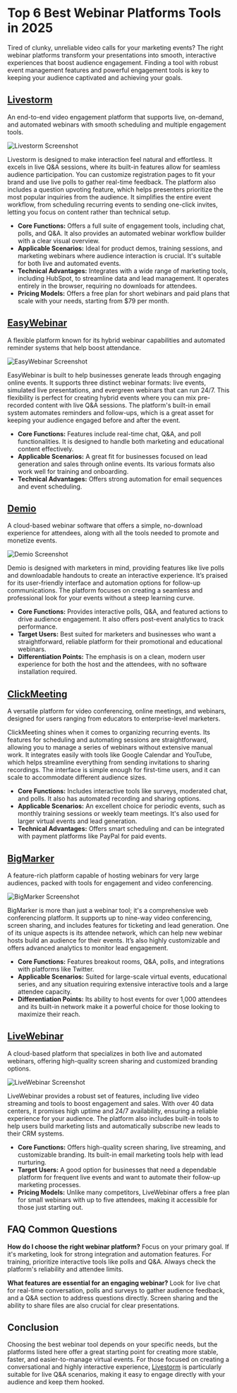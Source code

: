 # Top 6 Best Webinar Platforms Tools in 2025

Tired of clunky, unreliable video calls for your marketing events? The right webinar platforms transform your presentations into smooth, interactive experiences that boost audience engagement. Finding a tool with robust event management features and powerful engagement tools is key to keeping your audience captivated and achieving your goals.

## [Livestorm](https://livestorm.co)

An end-to-end video engagement platform that supports live, on-demand, and automated webinars with smooth scheduling and multiple engagement tools.

![Livestorm Screenshot](image/livestorm.webp)


Livestorm is designed to make interaction feel natural and effortless. It excels in live Q&A sessions, where its built-in features allow for seamless audience participation. You can customize registration pages to fit your brand and use live polls to gather real-time feedback. The platform also includes a question upvoting feature, which helps presenters prioritize the most popular inquiries from the audience. It simplifies the entire event workflow, from scheduling recurring events to sending one-click invites, letting you focus on content rather than technical setup.

* **Core Functions:** Offers a full suite of engagement tools, including chat, polls, and Q&A. It also provides an automated webinar workflow builder with a clear visual overview.
* **Applicable Scenarios:** Ideal for product demos, training sessions, and marketing webinars where audience interaction is crucial. It's suitable for both live and automated events.
* **Technical Advantages:** Integrates with a wide range of marketing tools, including HubSpot, to streamline data and lead management. It operates entirely in the browser, requiring no downloads for attendees.
* **Pricing Models:** Offers a free plan for short webinars and paid plans that scale with your needs, starting from $79 per month.

## [EasyWebinar](https://easywebinar.com)

A flexible platform known for its hybrid webinar capabilities and automated reminder systems that help boost attendance.

![EasyWebinar Screenshot](image/easywebinar.webp)


EasyWebinar is built to help businesses generate leads through engaging online events. It supports three distinct webinar formats: live events, simulated live presentations, and evergreen webinars that can run 24/7. This flexibility is perfect for creating hybrid events where you can mix pre-recorded content with live Q&A sessions. The platform's built-in email system automates reminders and follow-ups, which is a great asset for keeping your audience engaged before and after the event.

* **Core Functions:** Features include real-time chat, Q&A, and poll functionalities. It is designed to handle both marketing and educational content effectively.
* **Applicable Scenarios:** A great fit for businesses focused on lead generation and sales through online events. Its various formats also work well for training and onboarding.
* **Technical Advantages:** Offers strong automation for email sequences and event scheduling.

## [Demio](https://demio.com)

A cloud-based webinar software that offers a simple, no-download experience for attendees, along with all the tools needed to promote and monetize events.

![Demio Screenshot](image/demio.webp)


Demio is designed with marketers in mind, providing features like live polls and downloadable handouts to create an interactive experience. It’s praised for its user-friendly interface and automation options for follow-up communications. The platform focuses on creating a seamless and professional look for your events without a steep learning curve.

* **Core Functions:** Provides interactive polls, Q&A, and featured actions to drive audience engagement. It also offers post-event analytics to track performance.
* **Target Users:** Best suited for marketers and businesses who want a straightforward, reliable platform for their promotional and educational webinars.
* **Differentiation Points:** The emphasis is on a clean, modern user experience for both the host and the attendees, with no software installation required.

## [ClickMeeting](https://clickmeeting.com)

A versatile platform for video conferencing, online meetings, and webinars, designed for users ranging from educators to enterprise-level marketers.

ClickMeeting shines when it comes to organizing recurring events. Its features for scheduling and automating sessions are straightforward, allowing you to manage a series of webinars without extensive manual work. It integrates easily with tools like Google Calendar and YouTube, which helps streamline everything from sending invitations to sharing recordings. The interface is simple enough for first-time users, and it can scale to accommodate different audience sizes.

* **Core Functions:** Includes interactive tools like surveys, moderated chat, and polls. It also has automated recording and sharing options.
* **Applicable Scenarios:** An excellent choice for periodic events, such as monthly training sessions or weekly team meetings. It's also used for larger virtual events and lead generation.
* **Technical Advantages:** Offers smart scheduling and can be integrated with payment platforms like PayPal for paid events.

## [BigMarker](https://bigmarker.com)

A feature-rich platform capable of hosting webinars for very large audiences, packed with tools for engagement and video conferencing.

![BigMarker Screenshot](image/bigmarker.webp)


BigMarker is more than just a webinar tool; it's a comprehensive web conferencing platform. It supports up to nine-way video conferencing, screen sharing, and includes features for ticketing and lead generation. One of its unique aspects is its attendee network, which can help new webinar hosts build an audience for their events. It’s also highly customizable and offers advanced analytics to monitor lead engagement.

* **Core Functions:** Features breakout rooms, Q&A, polls, and integrations with platforms like Twitter.
* **Applicable Scenarios:** Suited for large-scale virtual events, educational series, and any situation requiring extensive interactive tools and a large attendee capacity.
* **Differentiation Points:** Its ability to host events for over 1,000 attendees and its built-in network make it a powerful choice for those looking to maximize their reach.

## [LiveWebinar](https://livewebinar.com)

A cloud-based platform that specializes in both live and automated webinars, offering high-quality screen sharing and customized branding options.

![LiveWebinar Screenshot](image/livewebinar.webp)


LiveWebinar provides a robust set of features, including live video streaming and tools to boost engagement and sales. With over 40 data centers, it promises high uptime and 24/7 availability, ensuring a reliable experience for your audience. The platform also includes built-in tools to help users build marketing lists and automatically subscribe new leads to their CRM systems.

* **Core Functions:** Offers high-quality screen sharing, live streaming, and customizable branding. Its built-in email marketing tools help with lead nurturing.
* **Target Users:** A good option for businesses that need a dependable platform for frequent live events and want to automate their follow-up marketing processes.
* **Pricing Models:** Unlike many competitors, LiveWebinar offers a free plan for small webinars with up to five attendees, making it accessible for those just starting out.

## FAQ Common Questions

**How do I choose the right webinar platform?**
Focus on your primary goal. If it's marketing, look for strong integration and automation features. For training, prioritize interactive tools like polls and Q&A. Always check the platform's reliability and attendee limits.

**What features are essential for an engaging webinar?**
Look for live chat for real-time conversation, polls and surveys to gather audience feedback, and a Q&A section to address questions directly. Screen sharing and the ability to share files are also crucial for clear presentations.

## Conclusion

Choosing the best webinar tool depends on your specific needs, but the platforms listed here offer a great starting point for creating more stable, faster, and easier-to-manage virtual events. For those focused on creating a conversational and highly interactive experience, [Livestorm](https://livestorm.co) is particularly suitable for live Q&A scenarios, making it easy to engage directly with your audience and keep them hooked.
